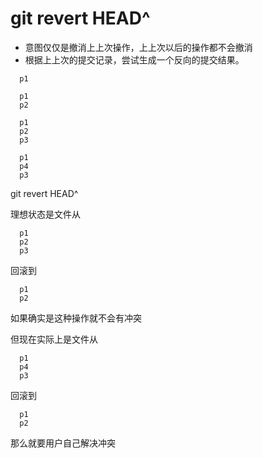 # git revert HEAD^

* 意图仅仅是撤消上上次操作，上上次以后的操作都不会撤消
* 根据上上次的提交记录，尝试生成一个反向的提交结果。

```
  p1
```

```
  p1
  p2
```

```
  p1
  p2
  p3
```

```
  p1
  p4
  p3
```

  git revert HEAD^

  理想状态是文件从

```
  p1
  p2
  p3
```

  回滚到

```
  p1
  p2
```
  如果确实是这种操作就不会有冲突

  但现在实际上是文件从

```
  p1
  p4
  p3
```

  回滚到
```
  p1
  p2
```
  那么就要用户自己解决冲突